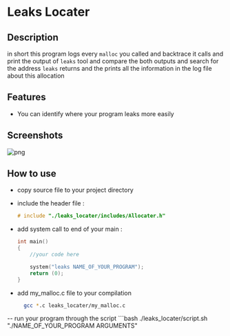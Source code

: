 # Leaks Locater

## Description

in short this program logs every `malloc` you called and backtrace it calls and print the 
output of `leaks` tool and compare the both outputs and search for the address `leaks` returns
and the prints all the information in the log file about this allocation

## Features

- You can identify where your program leaks more easily

## Screenshots
![png](https://raw.githubusercontent.com/jrayoub/leaks-finder/main/Screens/screen_01.png)


## How to use
- copy source file to your project directory 

- include the header file :
    ```c
    # include "./leaks_locater/includes/Allocater.h"

- add system call to end of your main :
    ```c
    int main()
    {
        //your code here

        system("leaks NAME_OF_YOUR_PROGRAM");
        return (0);
    }

- add my_malloc.c file to your compilation 
  ```bash
    gcc *.c leaks_locater/my_malloc.c

-- run your program through the script
    ```bash
    ./leaks_locater/script.sh "./NAME_OF_YOUR_PROGRAM ARGUMENTS"